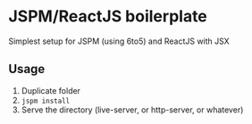 # JSPM/ReactJS boilerplate

Simplest setup for JSPM (using 6to5) and ReactJS with JSX

## Usage

  1. Duplicate folder
  2. `jspm install`
  3. Serve the directory (live-server, or http-server, or whatever)
